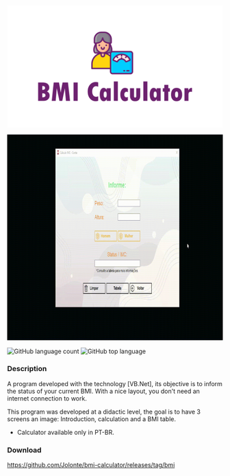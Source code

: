 <p align="center">
  <img width="600" src="assets/to_readme/splashtogithub.png"
</p>

<p align="center">
  <img width="800" height="480" src="assets/to_readme/imc_git_1.gif"
</p>
  
![GitHub language count](https://img.shields.io/github/languages/count/Jolonte/bmi-calculator)
![GitHub top language](https://img.shields.io/github/languages/top/Jolonte/bmi-calculator)

### Description  
A program developed with the technology [VB.Net], its objective is to inform the status of your current BMI. With a nice layout, you don't need an internet connection to work.

This program was developed at a didactic level, the goal is to have 3 screens an image: Introduction, calculation and a BMI table.
  
  - Calculator available only in PT-BR.

### Download
https://github.com/Jolonte/bmi-calculator/releases/tag/bmi
